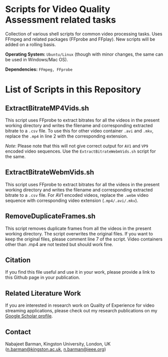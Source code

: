# Scripts for Video Quality Assessment related tasks

Collection of various shell scripts for common video processing tasks. Uses FFmpeg and related packages (FFprobe and FFplay). 
New scripts will be added on a rolling basis.

**Operating System:** `Ubuntu/Linux` (though with minor changes, the same can be used in Windows/Mac OS).

**Dependencies:**     `FFmpeg, FFprobe`

# List of Scripts in this Repository

## ExtractBitrateMP4Vids.sh

This script uses FFprobe to extract bitrates for all the videos in the present working directory and writes the filename and corresponding extracted bitrate to a `.csv` file.
To use this for other video container `.avi` and `.mkv`, replace the `.mp4` in line 2 with the corresponding extension. 

_Note_: Please note that this will not give correct output for `AV1` and `VP9` encoded video sequences. Use the `ExtractBitrateWebmVids.sh` script for the same.

## ExtractBitrateWebmVids.sh

This script uses FFprobe to extract bitrates for all the videos in the present working directory and writes the filename and corresponding extracted bitrate to a `.csv` file. For AV1 encoded videos, replace the `.webm` video sequence with corresponding video extension (`.mp4/.avi/.mkv`).

## RemoveDuplicateFrames.sh

This script removes duplicate frames from all the videos in the present working directory. The script overwrites the original files. If you want to keep the original files, please comment line 7 of the script. Video containers other than .mp4 are not tested but should work fine.

## Citation

If you find this file useful and use it in your work, please provide a link to this Github page in your publication.

## Related Literature Work
 If you are interested in research work on Quality of Experience for video streaming applications, please check out my research publications on my [Google Scholar profile](https://scholar.google.co.uk/citations?user=69Xj8bEAAAAJ&hl=en).

## Contact
Nabajeet Barman, Kingston University, London, UK (n.barman@kingston.ac.uk, n.barman@ieee.org)
